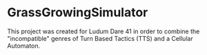# GrassGrowingSimulator
This project was created for Ludum Dare 41 in order to combine the "incompatible" genres of Turn Based Tactics (TTS) and a Cellular Automaton.
